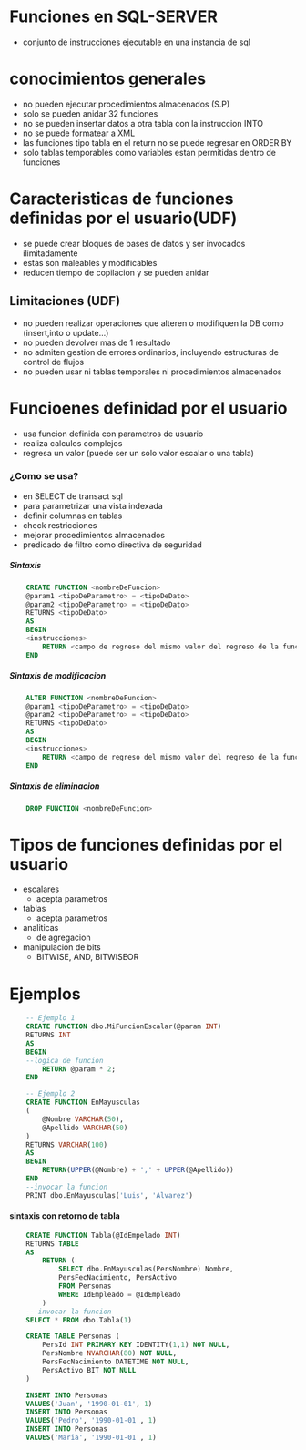 # Funciones en SQL-SERVER
- conjunto de instrucciones ejecutable en una instancia de sql 

# conocimientos generales
- no pueden ejecutar procedimientos almacenados (S.P)
- solo se pueden anidar 32 funciones
- no se pueden insertar datos a otra tabla con la instruccion INTO
- no se puede formatear a XML
- las funciones tipo tabla en el return no se puede regresar en ORDER BY
- solo tablas temporables como variables estan permitidas dentro de funciones

# Caracteristicas de funciones definidas por el usuario(UDF)
- se puede crear bloques de bases de datos y ser invocados ilimitadamente
- estas son maleables y modificables
- reducen tiempo de copilacion y se pueden anidar
## Limitaciones (UDF)
- no pueden realizar operaciones que alteren o modifiquen la DB como (insert,into o update...)
- no pueden devolver mas de 1 resultado
- no admiten gestion de errores ordinarios, incluyendo estructuras de control de flujos
- no pueden usar ni tablas temporales ni procedimientos almacenados

# Funcioenes definidad por el usuario
- usa funcion definida con parametros de usuario
- realiza calculos complejos 
- regresa un valor (puede ser un solo valor escalar o una tabla)


### ¿Como se usa?
- en SELECT de transact sql
- para parametrizar una vista indexada
- definir columnas en tablas
- check restricciones
- mejorar procedimientos almacenados
- predicado de filtro como directiva de seguridad

##### Sintaxis
```sql
    CREATE FUNCTION <nombreDeFuncion>
    @param1 <tipoDeParametro> = <tipoDeDato>
    @param2 <tipoDeParametro> = <tipoDeDato>
    RETURNS <tipoDeDato>
    AS 
    BEGIN 
    <instrucciones>
        RETURN <campo de regreso del mismo valor del regreso de la funcion>
    END
```

##### Sintaxis de modificacion
```sql	
    ALTER FUNCTION <nombreDeFuncion>
    @param1 <tipoDeParametro> = <tipoDeDato>
    @param2 <tipoDeParametro> = <tipoDeDato>
    RETURNS <tipoDeDato>
    AS 
    BEGIN 
    <instrucciones>
        RETURN <campo de regreso del mismo valor del regreso de la funcion>
    END
```

##### Sintaxis de eliminacion
```sql
    DROP FUNCTION <nombreDeFuncion>
```

# Tipos de funciones definidas por el usuario
- escalares
    - acepta parametros
- tablas
    - acepta parametros
- analiticas
    - de agregacion 
- manipulacion de bits
    - BITWISE, AND, BITWISEOR

# Ejemplos
```sql
    -- Ejemplo 1
    CREATE FUNCTION dbo.MiFuncionEscalar(@param INT)
    RETURNS INT
    AS 
    BEGIN
    --logica de funcion
        RETURN @param * 2;
    END 

    -- Ejemplo 2
    CREATE FUNCTION EnMayusculas
    (
        @Nombre VARCHAR(50),
        @Apellido VARCHAR(50)
    )
    RETURNS VARCHAR(100)
    AS
    BEGIN
        RETURN(UPPER(@Nombre) + ',' + UPPER(@Apellido)) 
    END
    --invocar la funcion
    PRINT dbo.EnMayusculas('Luis', 'Alvarez')
```

#### sintaxis con retorno de tabla
```sql
    CREATE FUNCTION Tabla(@IdEmpelado INT)
    RETURNS TABLE
    AS
        RETURN (
            SELECT dbo.EnMayusculas(PersNombre) Nombre,
            PersFecNacimiento, PersActivo
            FROM Personas
            WHERE IdEmpleado = @IdEmpleado
        )
    ---invocar la funcion
    SELECT * FROM dbo.Tabla(1)

    CREATE TABLE Personas (
        PersId INT PRIMARY KEY IDENTITY(1,1) NOT NULL,
        PersNombre NVARCHAR(80) NOT NULL,
        PersFecNacimiento DATETIME NOT NULL,
        PersActivo BIT NOT NULL
    )

    INSERT INTO Personas
    VALUES('Juan', '1990-01-01', 1)
    INSERT INTO Personas
    VALUES('Pedro', '1990-01-01', 1)
    INSERT INTO Personas
    VALUES('Maria', '1990-01-01', 1)
```